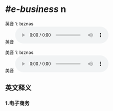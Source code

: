 # ***\#e-business*** n
英音 ˈiː bɪznəs  
英音
<audio src="./media/e-business1_AAC.aac" controls="controls"></audio>

美音 ˈiː bɪznəs  
美音
<audio src="./media/e-business2_AAC.aac" controls="controls"></audio>



  

英文释义
---
### 1.**电子商务**  


